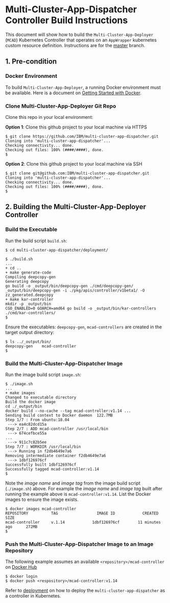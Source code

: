 # Multi-Cluster-App-Dispatcher Controller Build Instructions

This document will show how to build the `Multi-Cluster-App-Deployer` (`MCAD`) Kubernetes Controller that operates on an `AppWrapper` kubernetes custom resource definition. Instructions are for the [master](https://github.com/IBM/multi-cluster-app-dispatcher/tree/master) branch.

## 1. Pre-condition

### Docker Environment

To build `Multi-Cluster-App-Deployer`, a running Docker environment must be available. Here is a document on [Getting Started with Docker](https://www.docker.com/get-started).

### Clone Multi-Cluster-App-Deployer Git Repo

Clone this repo in your local environment:

__Option 1__: Clone this github project to your local machine via HTTPS
```
$ git clone https://github.com/IBM/multi-cluster-app-dispatcher.git
Cloning into 'multi-cluster-app-dispatcher'...
Checking connectivity... done.
Checking out files: 100% (####/####), done.
$
```

__Option 2__: Clone this github project to your local machine via SSH
```
$ git clone git@github.com:IBM/multi-cluster-app-dispatcher.git
Cloning into 'multi-cluster-app-dispatcher'...
Checking connectivity... done.
Checking out files: 100% (####/####), done.
$

```
## 2. Building the Multi-Cluster-App-Deployer Controller

### Build the Executable

Run the build script `build.sh`:
```
$ cd multi-cluster-app-dispatcher/deployment/

$ ./build.sh
...
+ cd ..
+ make generate-code
Compiling deepcopy-gen
Generating deepcopy
go build -o _output/bin/deepcopy-gen ./cmd/deepcopy-gen/
_output/bin/deepcopy-gen -i ./pkg/apis/controller/v1beta1/ -O zz_generated.deepcopy
+ make kar-controller
mkdir -p _output/bin
CGO_ENABLED=0 GOARCH=amd64 go build -o _output/bin/kar-controllers ./cmd/kar-controllers/
$
```

Ensure the executables: `deepcopy-gen`, `mcad-controllers`  are created in the target output directory:
```
$ ls ../_output/bin/
deepcopy-gen	mcad-controller
$
```

### Build the Multi-Cluster-App-Dispatcher Image

Run the image build script `image.sh`:

```
$ ./image.sh
...
+ make images
Changed to executable directory
Build the docker image
cd ./_output/bin
docker build --no-cache --tag mcad-controller:v1.14 ...
Sending build context to Docker daemon  122.7MB
Step 1/7 : From ubuntu:18.04
 ---> ea4c82dcd15a
Step 2/7 : ADD mcad-controller /usr/local/bin
 ---> 674cefbce55a
...
 ---> 911c7c82b5ee
Step 7/7 : WORKDIR /usr/local/bin
 ---> Running in f2db4649e7a6
Removing intermediate container f2db4649e7a6
 ---> 1dbf126976cf
Successfully built 1dbf126976cf
Successfully tagged mcad-controller:v1.14
$
```

Note the *image name* and *image tag* from the image build script (`./image.sh`) above.  For example the *image name* and *image tag* built after running the example above is `mcad-controller:v1.14`.  List the Docker images to ensure the image exists.

```
$ docker images mcad-controller
REPOSITORY          TAG                 IMAGE ID            CREATED             SIZE
mcad-controller     v.1.14            1dbf126976cf        11 minutes ago      272MB
$
```
### Push the Multi-Cluster-App-Dispatcher Image to an Image Repository
The following example assumes an available `<repository>/mcad-controller` on [Docker Hub](https://hub.docker.com)
```
$ docker login
$ docker push <respository>/mcad-controller:v1.14
```

Refer to [deployment](../deploy/deployment.md) on how to deploy the `multi-cluster-app-dispatcher` as a controller in Kubernetes.
